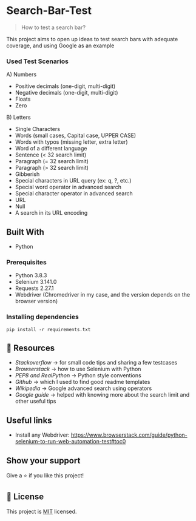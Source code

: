 # Search-Bar-Test

> How to test a search bar?

This project aims to open up ideas to test search bars with adequate coverage, and using Google as an example

### Used Test Scenarios

A) Numbers
- Positive decimals (one-digit, multi-digit)
- Negative decimals (one-digit, multi-digit)
- Floats
- Zero

B) Letters
- Single Characters
- Words (small cases, Capital case, UPPER CASE)
- Words with typos (missing letter, extra letter)
- Word of a different language
- Sentence (< 32 search limit)
- Paragraph (= 32 search limit)
- Paragraph (> 32 search limit)
- Gibberish
- Special characters in URL query (ex: q, ?, etc.)
- Special word operator in advanced search
- Special character operator in advanced search
- URL
- Null
- A search in its URL encoding


## Built With

- Python

### Prerequisites

- Python 3.8.3
- Selenium 3.141.0
- Requests 2.27.1
- Webdriver (Chromedriver in my case, and the version depends on the browser version)

### Installing dependencies

`pip install -r requirements.txt`

## 🤝  Resources

- *Stackoverflow* -> for small code tips and sharing a few testcases
- *Browserstack* -> how to use Selenium with Python
- *PEP8 and RealPython* -> Python style conventions
- *Github* -> which I used to find good readme templates
- *Wikipedia* -> Google advanced search using operators
- *Google guide* -> helped with knowing more about the search limit and other useful tips

## Useful links

- Install any Webdriver: https://www.browserstack.com/guide/python-selenium-to-run-web-automation-test#toc0

## Show your support

Give a ⭐️ if you like this project!

## 📝 License

This project is [MIT](./MIT.md) licensed.
